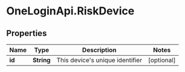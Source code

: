 # OneLoginApi.RiskDevice

## Properties

Name | Type | Description | Notes
------------ | ------------- | ------------- | -------------
**id** | **String** | This device&#39;s unique identifier | [optional] 


